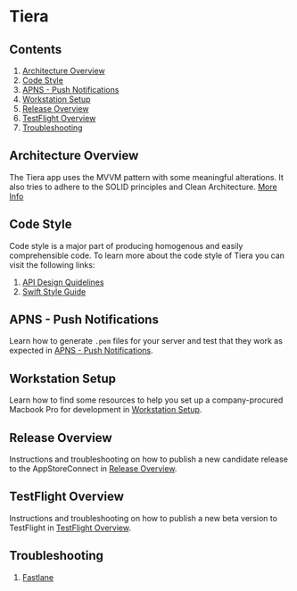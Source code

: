 # Tiera


## Contents
1. [Architecture Overview](#architecture-overview)
2. [Code Style](#code-style)
3. [APNS - Push Notifications](#apns-push-notifications)
4. [Workstation Setup](#workstation-setup)
5. [Release Overview](#release-overview)
6. [TestFlight Overview](#testflight-overview)
7. [Troubleshooting](#troubleshooting)


## Architecture Overview
The Tiera app uses the MVVM pattern with some meaningful alterations. It also tries to adhere to the SOLID principles and Clean Architecture. [More Info](./Documentation/Architecture.md)

## Code Style

Code style is a major part of producing homogenous and easily comprehensible code. To learn more about the code style of Tiera you can visit the following links:

1. [API Design Quidelines](https://swift.org/documentation/api-design-guidelines/)
2. [Swift Style Guide](https://github.com/raywenderlich/swift-style-guide)

## APNS - Push Notifications

Learn how to generate `.pem` files for your server and test that they work as expected in [APNS - Push Notifications](./Documentation/APNS.md).

## Workstation Setup

Learn how to find some resources to help you set up a company-procured Macbook Pro for development in [Workstation Setup](./Documentation/WorkstationSetup.md).

## Release Overview

Instructions and troubleshooting on how to publish a new candidate release to the AppStoreConnect in [Release Overview](./Documentation/ReleaseOverview.md).

## TestFlight Overview

Instructions and troubleshooting on how to publish a new beta version to TestFlight in [TestFlight Overview](./Documentation/TestFlightOverview.md).

## Troubleshooting

1. [Fastlane](./Documentation/Troubleshooting/Fastlane.md)
